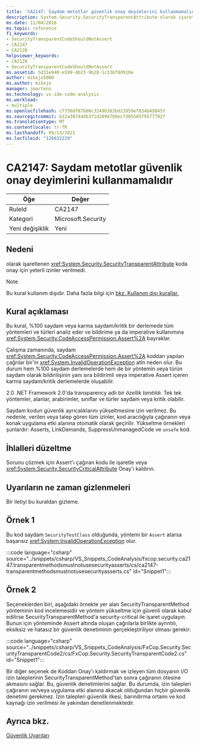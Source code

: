 ```yaml
---
title: 'CA2147: Saydam metotlar güvenlik onay deyimlerini kullanmamalıdır'
description: System.Security.SecurityTransparentAttribute olarak işaretlenmiş koda onay için yeterli izinler verilmedi.
ms.date: 11/04/2016
ms.topic: reference
f1_keywords:
- SecurityTransparentCodeShouldNotAssert
- CA2147
- CA2128
helpviewer_keywords:
- CA2128
- SecurityTransparentCodeShouldNotAssert
ms.assetid: 5d31e940-e599-4b23-9b28-1c336f8d910e
author: mikejo5000
ms.author: mikejo
manager: jmartens
ms.technology: vs-ide-code-analysis
ms.workload:
- multiple
ms.openlocfilehash: cf750df87b00c3249b383bd23959ef834b49845f
ms.sourcegitcommit: b12a38744db371d2894769ecf305585f9577792f
ms.translationtype: MT
ms.contentlocale: tr-TR
ms.lasthandoff: 09/13/2021
ms.locfileid: "126632229"
---
```

# <a name="ca2147-transparent-methods-may-not-use-security-asserts"></a>CA2147: Saydam metotlar güvenlik onay deyimlerini kullanmamalıdır

|Öğe|Değer|
|-|-|
|RuleId|CA2147|
|Kategori|Microsoft.Security|
|Yeni değişiklik|Yeni|

## <a name="cause"></a>Nedeni
olarak işaretlenen <xref:System.Security.SecurityTransparentAttribute> koda onay için yeterli izinler verilmedi.

> [!NOTE]
> Bu kural kullanım dışıdır. Daha fazla bilgi için [bkz. Kullanım dışı kurallar.](fxcop-unported-deprecated-rules.md)

## <a name="rule-description"></a>Kural açıklaması
Bu kural, %100 saydam veya karma saydam/kritik bir derlemede tüm yöntemleri ve türleri analiz eder ve bildirime ya da imperative kullanımına <xref:System.Security.CodeAccessPermission.Assert%2A> bayraklar.

Çalışma zamanında, saydam <xref:System.Security.CodeAccessPermission.Assert%2A> koddan yapılan çağrılar bir'in <xref:System.InvalidOperationException> atln neden olur. Bu durum hem %100 saydam derlemelerde hem de bir yöntemin veya türün saydam olarak bildirilişinin yanı sıra bildirimli veya imperative Assert içeren karma saydam/kritik derlemelerde oluşabilir.

2.0 .NET Framework 2.0'da transparency adlı bir *özellik tanıtıldı.* Tek tek yöntemler, alanlar, arabirimler, sınıflar ve türler saydam veya kritik olabilir.

Saydam kodun güvenlik ayrıcalıklarını yükseltmesine izin verilmez. Bu nedenle, verilen veya talep gören tüm izinler, kod aracılığıyla çağıranın veya konak uygulama etki alanına otomatik olarak geçirilir. Yükseltme örnekleri şunlardır: Asserts, LinkDemands, SuppressUnmanagedCode ve `unsafe` kod.

## <a name="how-to-fix-violations"></a>İhlalleri düzeltme
Sorunu çözmek için Assert'ı çağıran kodu ile işaretle veya <xref:System.Security.SecurityCriticalAttribute> Onay'ı kaldırın.

## <a name="when-to-suppress-warnings"></a>Uyarıların ne zaman gizlenmeleri
Bir iletiyi bu kuraldan gizleme.

## <a name="example-1"></a>Örnek 1
Bu kod saydam `SecurityTestClass` olduğunda, yöntemi bir `Assert` atarsa başarısız <xref:System.InvalidOperationException> olur.

:::code language="csharp" source="../snippets/csharp/VS_Snippets_CodeAnalysis/fxcop.security.ca2147.transparentmethodsmustnotusesecurityasserts/cs/ca2147-transparentmethodsmustnotusesecurityasserts.cs" id="Snippet1":::

## <a name="example-2"></a>Örnek 2
Seçeneklerden biri, aşağıdaki örnekte yer alan SecurityTransparentMethod yönteminin kod incelemesidir ve yöntem yükseltme için güvenli olarak kabul edilirse SecurityTransparentMethod'a security-critical ile işaret uygulayın. Bunun için yönteminde Assert altında oluşan çağrılarla birlikte ayrıntılı, eksiksiz ve hatasız bir güvenlik denetiminin gerçekleştiriliyor olması gerekir:

:::code language="csharp" source="../snippets/csharp/VS_Snippets_CodeAnalysis/FxCop.Security.SecurityTransparentCode2/cs/FxCop.Security.SecurityTransparentCode2.cs" id="Snippet1":::

Bir diğer seçenek de Koddan Onay'ı kaldırmak ve izleyen tüm dosyanın I/O izin taleplerinin SecurityTransparentMethod'tan sonra çağıranın ötesine akmasını sağlar. Bu, güvenlik denetimlerini sağlar. Bu durumda, izin talepleri çağıranın ve/veya uygulama etki alanına akacak olduğundan hiçbir güvenlik denetimi gerekmez. İzin talepleri güvenlik ilkesi, barındırma ortamı ve kod kaynağı izin verilmesi ile yakından denetlenmektedir.

## <a name="see-also"></a>Ayrıca bkz.
[Güvenlik Uyarıları](/dotnet/fundamentals/code-analysis/quality-rules/security-warnings)
